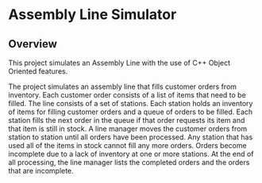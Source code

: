 # Assembly Line Simulator

## Overview

This project simulates an Assembly Line with the use of C++ Object Oriented features.  

The project simulates an assembly line that fills customer orders from  inventory. Each customer order consists of a list of items that need to  be filled. The line consists of a set of stations. Each station holds an inventory of items for filling customer orders and a queue of orders to be filled. Each station fills the next order in the queue if that order requests its item and that item is still in stock. A line manager moves the customer orders from station to station until all orders have been  processed. Any station that has used all of the items in stock cannot  fill any more orders. Orders become incomplete due to a lack of  inventory at one or more stations. At the end of all processing, the  line manager lists the completed orders and the orders that are  incomplete.  